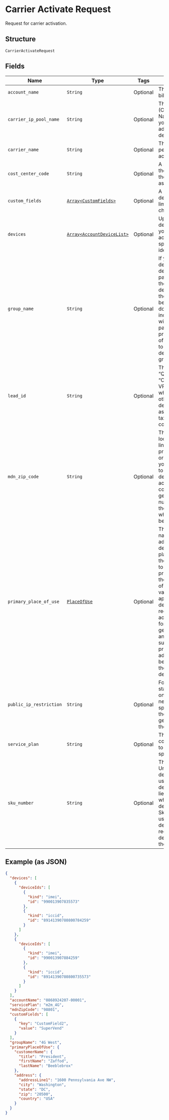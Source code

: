 
# Carrier Activate Request

Request for carrier activation.

## Structure

`CarrierActivateRequest`

## Fields

| Name | Type | Tags | Description |
|  --- | --- | --- | --- |
| `account_name` | `String` | Optional | The name of a billing account. |
| `carrier_ip_pool_name` | `String` | Optional | The private IP pool (Carrier Group Name) from which your device IP addresses will be derived. |
| `carrier_name` | `String` | Optional | The carrier that will perform the activation. |
| `cost_center_code` | `String` | Optional | A string to identify the cost center that the device is associated with. |
| `custom_fields` | [`Array<CustomFields>`](../../doc/models/custom-fields.md) | Optional | A user-defined descriptive field, limited to 50 characters. |
| `devices` | [`Array<AccountDeviceList>`](../../doc/models/account-device-list.md) | Optional | Up to 10,000 devices for which you want to activate service, specified by device identifier. |
| `group_name` | `String` | Optional | If you specify devices by ID in the devices parameters, this is the name of a device group that the devices should be added to.If you don't specify individual devices with the devices parameter, you can provide the name of a device group to activate all devices in that group. |
| `lead_id` | `String` | Optional | The ID of a “Qualified” or “Closed - Won” VPP customer lead, which is used with other values to determine MDN assignment, taxation, and compensation. |
| `mdn_zip_code` | `String` | Optional | The Zip code of the location where the line of service will primarily be used, or a Zip code that you have been told to use with these devices. For accounts that are configured for geographic numbering, this is the ZIP code from which the MDN will be derived. |
| `primary_place_of_use` | [`PlaceOfUse`](../../doc/models/place-of-use.md) | Optional | The customer name and the address of the device's primary place of use. Leave these fields empty to use the account profile address as the primary place of use. These values will be applied to all devices in the request.If the account is enabled for non-geographic MDNs and the device supports it, the primaryPlaceOfUse address will also be used to derive the MDN for the device. |
| `public_ip_restriction` | `String` | Optional | For devices with static IP addresses on the public network, this specifies whether the devices have general access to the Internet. |
| `service_plan` | `String` | Optional | The service plan code that you want to assign to all specified devices. |
| `sku_number` | `String` | Optional | The Stock Keeping Unit (SKU) of a 4G device type can be used with ICCID device identifiers in lieu of an IMEI when activating 4G devices. The SkuNumber will be used with all devices in the request, so all devices must be of the same type. |

## Example (as JSON)

```json
{
  "devices": [
    {
      "deviceIds": [
        {
          "kind": "imei",
          "id": "990013907835573"
        },
        {
          "kind": "iccid",
          "id": "89141390780800784259"
        }
      ]
    },
    {
      "deviceIds": [
        {
          "kind": "imei",
          "id": "990013907884259"
        },
        {
          "kind": "iccid",
          "id": "89141390780800735573"
        }
      ]
    }
  ],
  "accountName": "0868924207-00001",
  "servicePlan": "m2m_4G",
  "mdnZipCode": "98801",
  "customFields": [
    {
      "key": "CustomField2",
      "value": "SuperVend"
    }
  ],
  "groupName": "4G West",
  "primaryPlaceOfUse": {
    "customerName": {
      "title": "President",
      "firstName": "Zaffod",
      "lastName": "Beeblebrox"
    },
    "address": {
      "addressLine1": "1600 Pennsylvania Ave NW",
      "city": "Washington",
      "state": "DC",
      "zip": "20500",
      "country": "USA"
    }
  }
}
```

